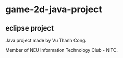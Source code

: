 # game-2d-java-project
<h2>eclipse project</h2>
<p>Java project made by Vu Thanh Cong.</p>
<p>Member of NEU Information Technology Club - NITC.</p>
